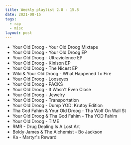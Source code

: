 ```yaml
---
title: Weekly playlist 2.8 - 15.8
date: 2021-08-15
tags:
  - rap
  - misc
layout: post
---
```


- Your Old Droog - Your Old Droog Mixtape
- Your Old Droog - Your Old Droog EP
- Your Old Droog - Ultraviolence EP
- Your Old Droog - Kinison EP
- Your Old Droog - The Nicest EP
- Wiki & Your Old Droog - What Happened To Fire
- Your Old Droog - Looseyes
- Your Old Droog - PACKS
- Your Old Droog - It Wasn't Even Close
- Your Old Droog - Jewelry
- Your Old Droog - Transportation
- Your Old Droog - Dump YOD: Krutoy Edition
- Tha God Fahim & Your Old Droog - Tha Wolf On Wall St
- Your Old Droog & Tha God Fahim - Tha YOD Fahim
- Your Old Droog - TIME
- RMR - Drug Dealing Is A Lost Art
- Boldy James & The Alchemist - Bo Jackson
- Ka - Martyr's Reward
